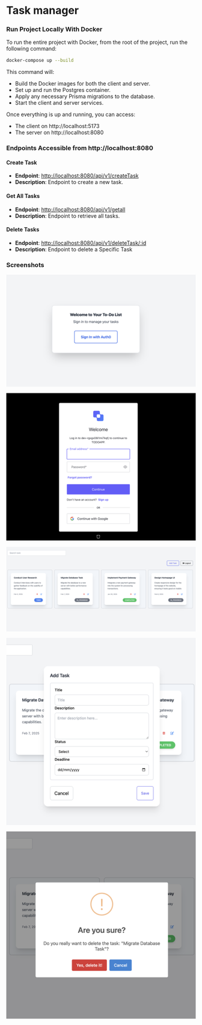 # Task manager


### Run Project Locally With Docker

To run the entire project with Docker, from the root of the project, run the following command:

```bash
docker-compose up --build
``` 

This command will:

- Build the Docker images for both the client and server.
- Set up and run the Postgres container.
- Apply any necessary Prisma migrations to the database.
- Start the client and server services.

Once everything is up and running, you can access:
- The client on http://localhost:5173
- The server on http://localhost:8080

### Endpoints Accessible from http://localhost:8080

#### Create Task

- **Endpoint**: [http://localhost:8080/api/v1/createTask](http://localhost:8080/api/v1/createTask)
- **Description**: Endpoint to create a new task.

#### Get All Tasks

- **Endpoint**: [http://localhost:8080/api/v1/getall](http://localhost:8080/api/v1/getall)
- **Description**: Endpoint to retrieve all tasks.

#### Delete Tasks

- **Endpoint**: [http://localhost:8080/api/v1/deleteTask/:id](http://localhost:8080/api/v1/deleteTask/:id)
- **Description**: Endpoint to delete  a Specific Task

### Screenshots

![Login](./screenshots/Login.png)

![Auth](./screenshots/Auth0.png)

![List](./screenshots/List.png)

![Add](./screenshots/Add.png)

![Delete](./screenshots/Delete.png)